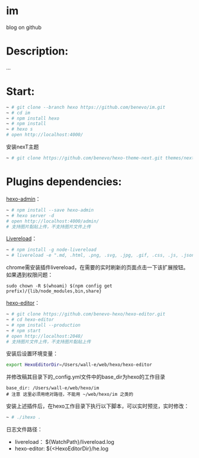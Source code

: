 # im
blog on github

# Description:
...

# Start:

```bash
~ # git clone --branch hexo https://github.com/benevo/im.git
~ # cd im
~ # npm install hexo
~ # npm install
~ # hexo s
# open http://localhost:4000/
```

安装nexT主题
```bash
~ # git clone https://github.com/benevo/hexo-theme-next.git themes/next
```


# Plugins dependencies:

[hexo-admin](https://github.com/jaredly/hexo-admin)：
```bash
~ # npm install --save hexo-admin
~ # hexo server -d
# open http://localhost:4000/admin/
# 支持图片黏贴上传，不支持图片文件上传
```

[Livereload](http://www.hahack.com/codes/livereload-for-hexo/#more)：
```bash
~ # npm install -g node-livereload
~ # livereload -e ".md, .html, .png, .svg, .jpg, .gif, .css, .js, .json" -p <hexo workpath>
```
chrome需安装插件livereload，在需要的实时刷新的页面点击一下该扩展按钮。如果遇到权限问题：
```
sudo chown -R $(whoami) $(npm config get prefix)/{lib/node_modules,bin,share}
```


[hexo-editor](https://github.com/benevo-hexo/hexo-editor)：
```bash
~ # git clone https://github.com/benevo-hexo/hexo-editor.git
~ # cd hexo-editor
~ # npm install --production
~ # npm start
# open http://localhost:2048/
# 支持图片文件上传，不支持图片黏贴上传
```
安装后设置环境变量： 
```bash
export HexoEditorDir=/Users/wall-e/web/hexo/hexo-editor
```
并修改稿其目录下的_config.yml文件中的base_dir为hexo的工作目录
```
base_dir: /Users/wall-e/web/hexo/im
# 注意 这里必须用绝对路径，不能用 ~/web/hexo/im 之类的
```


安装上述插件后，在hexo工作目录下执行以下脚本，可以实时预览，实时修改：
```bash
~ # ./ihexo .
```

日志文件路径：

- livereload： ${WatchPath}/livereload.log
- hexo-editor: ${<HexoEditorDir}/he.log